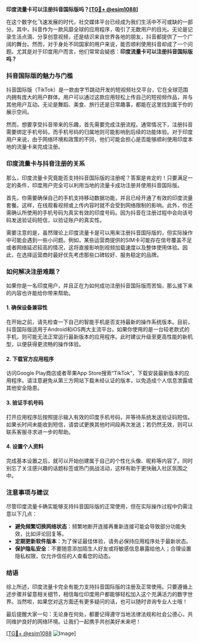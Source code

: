 **印度流量卡可以注册抖音国际版吗？[[TG💪+ @esim1088](https://t.me/s/esim1088)]**

在这个数字化飞速发展的时代，社交媒体平台已经成为我们生活中不可或缺的一部分。其中，抖音作为一款风靡全球的应用程序，吸引了无数用户的目光。无论是记录生活点滴、分享创意视频，还是结识来自世界各地的朋友，抖音都提供了一个广阔的舞台。然而，对于身处不同国家的用户来说，能否顺利使用抖音却成了一个问题。尤其是对于印度用户而言，他们常常会疑惑：**印度流量卡可以注册抖音国际版吗？**

### 抖音国际版的魅力与门槛

抖音国际版（TikTok）是一款由字节跳动开发的短视频社交平台，它在全球范围内拥有庞大的用户群体。用户可以通过这款应用轻松上传自己的短视频作品，并与其他用户互动。无论是舞蹈、美食、旅行还是日常趣事，都能在这里找到属于你的展示空间。

然而，想要享受抖音带来的乐趣，首先需要完成注册流程。通常情况下，注册抖音需要绑定手机号码，而手机号码的归属地则可能影响到后续的功能体验。对于印度用户来说，由于网络环境和政策的不同，他们可能会担心是否能够顺利使用印度本地的流量卡来完成注册。

### 印度流量卡与抖音注册的关系

那么，印度流量卡究竟能否支持抖音国际版的注册呢？答案是肯定的！只要满足一定的条件，印度用户完全可以利用当地的流量卡成功注册并使用抖音国际版。

首先，你需要确保自己的手机支持移动数据功能，并且已经开通了有效的印度流量套餐。这样，在线观看视频或上传内容时就不会受到网络限制的影响。此外，你还需确认所使用的手机号码为真实有效的印度号码。因为抖音在注册过程中会向该号码发送验证码短信，以验证账户的真实性。

需要注意的是，虽然理论上印度流量卡是可以用来注册抖音国际版的，但实际操作中可能会遇到一些小问题。例如，某些运营商提供的SIM卡可能存在信号覆盖不足或者网络延迟较高的情况，这将直接影响到视频加载速度以及整体使用体验。因此，在选择运营商时最好优先考虑那些口碑较好、服务稳定的品牌。

### 如何解决注册难题？

如果你是一名印度用户，并且正在为如何成功注册抖音国际版而苦恼，那么接下来的内容也许能给你带来帮助。

#### 1. 确保设备兼容性
在开始之前，请先检查一下自己的智能手机是否支持最新的操作系统版本。目前，抖音国际版适用于Android和iOS两大主流平台。如果你使用的是一台较老款式的手机，则可能无法正常运行最新版本的应用程序。此时建议升级至更高性能的新机型，以便获得更流畅的操作体验。

#### 2. 下载官方应用程序
访问Google Play商店或者苹果App Store搜索“TikTok”，下载安装最新版本的应用程序。请注意避免从第三方网站下载未经认证的版本，以免造成个人信息泄露或其他安全隐患。

#### 3. 验证手机号码
打开应用程序后按照提示输入有效的印度手机号码，并等待系统发送验证码短信。如果长时间未能收到短信，请尝试更换其他时间段再次发送；若仍然无效，则可以联系客服寻求进一步的帮助。

#### 4. 设置个人资料
完成基本设置之后，就可以开始创建属于自己的个性化头像、昵称等内容了。同时别忘了关注感兴趣的话题标签或热门挑战活动，这样有助于更快融入社区氛围之中。

### 注意事项与建议

尽管印度流量卡确实能够支持抖音国际版的正常使用，但在实际操作过程中仍需注意以下几点：

- **避免频繁切换网络状态**：频繁地断开连接再重新连接可能会导致部分功能失效，比如评论回复等。
- **定期更新软件版本**：为了保证最佳体验，请务必保持应用程序处于最新状态。
- **保护隐私安全**：不要随意添加陌生人好友或将敏感信息暴露给他人；合理设置隐私权限，仅允许信任的人查看您的动态。

### 结语

综上所述，印度流量卡完全有能力支持抖音国际版的注册及正常使用。只要遵循上述步骤并留意相关细节，相信每位印度用户都能够轻松加入这个充满活力的数字世界。当然啦，如果您对这方面还有更多疑问的话，也可以随时咨询专业人士哦！

最后提醒大家一句：无论身在何处，都要记得遵守当地法律法规和社会公德心，共同维护良好的网络环境。让我们一起携手共创美好未来吧！

[[TG💪+ @esim1088](https://t.me/s/esim1088) ![Image](https://i.postimg.cc/4NQfJmqS/Snipaste-2025-05-13-00-14-12.png)]